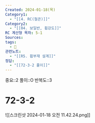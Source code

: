 ```yaml
---
Created: 2024-01-18(목)
Category1:
  - "[[4. RC(철콘)]]"
Category2:
  - "[[04. 보일반, 휨강도]]"
RC 계산형 목차: 5-1
Sources: 
tags:
  - 🧮
관련노트:
  - "[[R5. 휨부재 설계]]"
정답:
  - "[[72-3-2 풀이]]"
---
```

중요::2
풀이::O
반복도::3


#  72-3-2
![[스크린샷 2024-01-18 오전 11.42.24.png]]